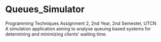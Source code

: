 # Queues_Simulator
Programming Techniques Assignment 2, 2nd Year,  2nd Semester, UTCN <br />
A simulation application aiming to analyse queuing based systems for determining and minimizing clients’ waiting time. 
